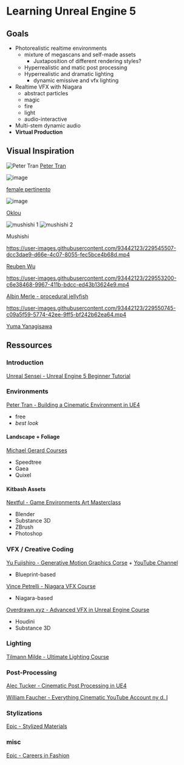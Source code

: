 # Learning Unreal Engine 5

## Goals
* Photorealistic realtime environments
  * mixture of megascans and self-made assets
    * Juxtaposition of different rendering styles?
  * Hyperrealistic and matic post processing
  * Hyperrealistic and dramatic lighting
    * dynamic emissive and vfx lighting
* Realtime VFX with Niagara
 	* abstract particles
  * magic
  * fire
  * light
  * audio-interactive
* Multi-stem dynamic audio
* **Virtual Production**

## Visual Inspiration

![Peter Tran](https://cdnb.artstation.com/p/assets/images/images/030/625/545/large/peter-tran-highresscreenshot00039.jpg?1601167991)
[Peter Tran](https://www.artstation.com/petertran)  

![image](https://user-images.githubusercontent.com/93442123/229542070-c94ed97d-fc49-43b5-8ddc-8edf794bd448.png)

[female pertinento](https://www.youtube.com/watch?v=mVhoXUIsWHc)

![image](https://user-images.githubusercontent.com/93442123/229544027-6aedb2b6-669c-4358-912a-159365de89ec.png)

[Oklou](https://www.youtube.com/watch?v=_ukZYoxfyto)

![mushishi 1](https://media.tenor.com/f7twf9eMqkAAAAAC/mushishi.gif) ![mushishi 2](https://media.tenor.com/YkuBdteRRrMAAAAC/mushishi.gif)

Mushishi

https://user-images.githubusercontent.com/93442123/229545507-dcc3dae9-d66e-4c07-8055-fec5bce4b68d.mp4

[Reuben Wu](https://www.instagram.com/Reuben/)



https://user-images.githubusercontent.com/93442123/229553200-c6e38468-9967-411b-bdcc-ed43b13624e9.mp4


[Albin Merle - procedural jellyfish](https://www.youtube.com/watch?v=G-7q4aDKWac)

https://user-images.githubusercontent.com/93442123/229550745-c09a5f59-5774-42ee-9ff5-bf242b62ea64.mp4

[Yuma Yanagisawa](https://www.instagram.com/yumayanagisawa/)


## Ressources
### Introduction
[Unreal Sensei - Unreal Engine 5 Beginner Tutorial](https://www.youtube.com/watch?v=k-zMkzmduqI)

### Environments

[Peter Tran - Building a Cinematic Environment in UE4](https://www.artstation.com/learning/courses/Vya/building-a-cinematic-environment-with-ue4/chapters/LDb7/intro)
* free
* *best look*

#### Landscape + Foliage
[Michael Gerard Courses](https://www.artstation.com/michael_g_art/store?tab=products)
* Speedtree
* Gaea
* Quixel

#### Kitbash Assets
[Nextful - Game Environments Art Masterclass](https://www.udemy.com/course/game-environments-art-masterclass/#instructor-1)
* Blender
* Substance 3D
* ZBrush
* Photoshop

### VFX / Creative Coding
[Yu Fujishiro - Generative Motion Graphics Corse](https://www.udemy.com/course/ue5-procedural-vfx-motion-graphics/) + [YouTube Channel](https://www.youtube.com/@YFJSR/featured)
* Blueprint-based

[Vince Petrelli - Niagara VFX Course](https://www.udemy.com/course/unreal-engine-5-one-course-solution-for-niagara-vfx/)
* Niagara-based

[Overdrawn.xyz - Advanced VFX in Unreal Engine Course](https://www.overdraw.xyz/training/advancedvfxinunrealmateria)
* Houdini
* Substance 3D

### Lighting
[Tilmann Milde - Ultimate Lighting Course](https://www.artstation.com/marketplace/p/aJ9lD/ultimate-lighting-course-in-depth-tutorial)

### Post-Processing
[Alec Tucker - Cinematic Post Processing in UE4](https://www.artstation.com/blogs/alectucker/N3Qw/cinematic-post-processing-tips-tricks-in-ue4-part-1)

[William Faucher - Everything Cinematic YouTube Account ny  d. I](https://www.youtube.com/@WilliamFaucher/videos)

### Stylizations
[Epic - Stylized Materials](https://dev.epicgames.com/community/learning/tutorials/Gxm9/stylized-materials-for-linear-content-development)

### misc
[Epic - Careers in Fashion](https://dev.epicgames.com/community/learning/courses/6Lb/unreal-engine-unreal-futures-careers-in-fashion/18eV/introduction-to-fashion-with-unreal-engine)





